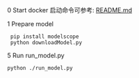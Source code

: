0 Start docker 启动命令可参考:  [README.md](../README.md)

1 Prepare model 
```
 pip install modelscope
 python downloadModel.py
```

5 Run run_model.py
```
python ./run_model.py
```

